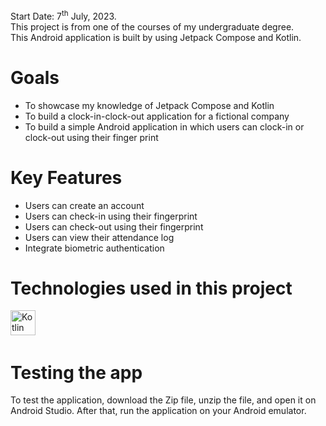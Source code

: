 
Start Date: 7<sup>th</sup> July, 2023. <br>
This project is from one of the courses of my undergraduate degree. <br>
This Android application is built by using Jetpack Compose and Kotlin.

# Goals
- To showcase my knowledge of Jetpack Compose and Kotlin
- To build a clock-in-clock-out application for a fictional company
- To build a simple Android application in which users can clock-in or clock-out using their finger print

# Key Features
- Users can create an account
- Users can check-in using their fingerprint
- Users can check-out using their fingerprint
- Users can view their attendance log
- Integrate biometric authentication

# Technologies used in this project
<div>
  <img src="https://www.vectorlogo.zone/logos/kotlinlang/kotlinlang-icon.svg" title="Kotlin" alt="Kotlin" width="40" height="40"/>&nbsp;
</div>

# Testing the app
To test the application, download the Zip file, unzip the file, and open it on Android Studio.
After that, run the application on your Android emulator.
